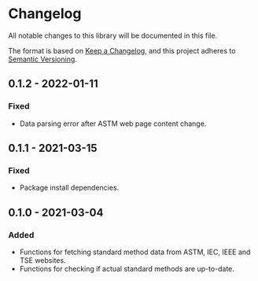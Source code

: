 # Changelog
All notable changes to this library will be documented in this file.

The format is based on [Keep a Changelog](https://keepachangelog.com/en/1.0.0/),
and this project adheres to [Semantic Versioning](https://semver.org/spec/v2.0.0.html).

## 0.1.2 - 2022-01-11
### Fixed
- Data parsing error after ASTM web page content change.

## 0.1.1 - 2021-03-15
### Fixed
- Package install dependencies.

## 0.1.0 - 2021-03-04
### Added
- Functions for fetching standard method data from ASTM, IEC, IEEE and TSE websites.
- Functions for checking if actual standard methods are up-to-date.
